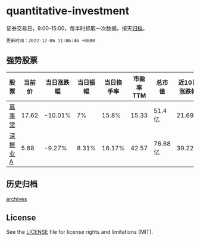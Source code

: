 # quantitative-investment

证券交易日，9:00-15:00，每半时抓取一次数据，按天[归档](archives)。

`更新时间：2022-12-06 11:06:46 +0800`

## 强势股票

|股票|当前价|当日涨跌幅|当日振幅|当日换手率|市盈率TTM|总市值|近10日涨跌幅|
|----|----|----|----|----|----|----|----|
|[嘉事堂](https://xueqiu.com/S/SZ002462)|17.62|-10.01%|7%|15.8%|15.33|51.4亿|21.69%|
|[深振业A](https://xueqiu.com/S/SZ000006)|5.68|-9.27%|8.31%|16.17%|42.57|76.68亿|39.22%|

## 历史归档

[archives](archives)

## License

See the [LICENSE](LICENSE) file for license rights and limitations (MIT).